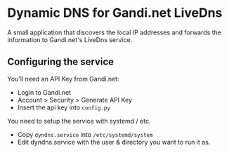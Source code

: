 # Dynamic DNS for Gandi.net LiveDns

A small application that discovers the local IP addresses
and forwards the information to Gandi.net's LiveDns service.

## Configuring the service

You'll need an API Key from Gandi.net:
  * Login to Gandi.net
  * Account > Security > Generate API Key
  * Insert the api key into `config.py`

You need to setup the service with systemd / etc.
  * Copy `dyndns.service` into `/etc/systemd/system`
  * Edit dyndns.service with the user & directory you want to run it as.


